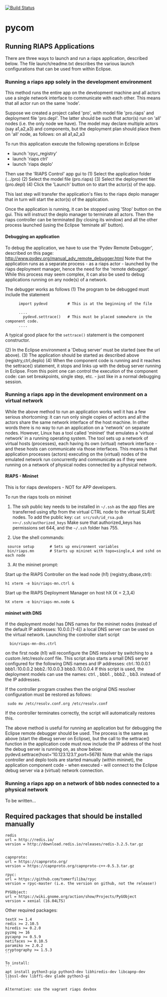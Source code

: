 [![Build Status](https://travis-ci.com/RIAPS/riaps-pycom.svg?token=pyUEeBLkG7FqiYPhyfxp&branch=master)](https://travis-ci.com/RIAPS/riaps-pycom)

# pycom


## Running RIAPS Applications

There are three ways to launch and run a riaps application, described below. The file
launch/readme.txt describes the various launch configurations that can be used from 
within Eclipse. 

### Running a riaps app solely in the development environment
 
This method runs the entire app on the development machine and all actors use a single network
interface to communicate with each other. This means that all actor run on the same 'node'.

Suppose we created a project called 'pro', with model file 'pro.riaps' and deployment file 
'pro.depl'. The latter should be such that actor(s) run on 'all' nodes (i.e. the only node we 
have). The model may declare multiple actors (say a1,a2,a3) and components, but the deployment 
plan should place them on 'all' node, as follows:
	on all a1,a2,a3

To run this application execute the following operations in Eclipse
- launch 'rpyc_registry'
- launch 'riaps ctrl'
- launch 'riaps deplo' 

Then use the 'RIAPS Control' app gui to 
(1) Select the application folder (.../pro)
(2) Select the model file (pro.riaps)
(3) Select the deployment file (pro.depl)
(4) Click the 'Launch' button on to start the actor(s) of the app.

This last step will transfer the application's files to the riaps deplo manager that in turn 
will start the actor(s) of the application. 

Once the application is running, it can be stopped using 'Stop' button on the 
gui. This will instruct
the deplo manager to terminate all actors. Then the riaps controller can be terminated (by 
closing  its window) and all the other process launched (using the Eclipse 'teminate all' button).  

#### Debugging an application


To debug the application, we have to use the 'Pydev Remote Debugger', described on this page: 
http://www.pydev.org/manual_adv_remote_debugger.html
Note that the application runs as a separate process - as a riaps actor - launched by the 
riaps deployment manager, hence the need for the 'remote debugger'. While this process may seem 
complex, it can also be used to debug applications running on any node(s) of a network.   

The debugger works as follows
(1) The program to be debugged must include the statement
```
      import pydevd			# This is at the beginning of the file
      
      ....
      	pydevd.settrace()	# This must be placed somewhere in the component code.
      ....
```      
A typical good place for the `settrace()` statement is the component constructor.  
     
(2) In the Eclipse environment a 'Debug server' must be started (see the url above). 
(3) The application should be started as described above (registry,ctrl,deplo)
(4) When the component code is running and it reaches the settrace() statement, it stops and 
    links up with the debug server running in Eclipse. From this point one can control the 
    execution of the component code: can set breakpoints, single step, etc. - just like 
    in a normal debugging session. 
 
### Running a riaps app in the development environment on a virtual network


While the above method to run an application works well it has a few serious shortcoming: it 
can run only single copies of actors and all the actors share the same network interface of 
the host machine. In other words there is no way to run an application on a 'network' on 
separate nodes. However, Linux has a tool called 'mininet' that emulates a 'virtual network'
in a running operating system. The tool sets up a network of virtual hosts (processes), each
having its own (virtual) network interface - and these hosts can communicate via those 
interfaces. This means is that application processes (actors) executing on the (virtual) nodes
of the emulated network run concurrently and communicate as if they were running on a network
of physical nodes connected by a physical network. 

#### RIAPS - Mininet

This is for riaps developers - NOT for APP developers. 

To run the riaps tools on mininet
1. The ssh public key needs to be installed in `~/.ssh` as the app files are 
transferred using sftp from the virtual CTRL node to the virtual SLAVE nodes.
To add the public key:
    `cat src/ssh/id_rsa.pub >>~/.ssh/authorized_keys`
Make sure that authorized_keys has permissions set 644, and the `~/.ssh` folder has 755.

2. Use the shell commands: 
```
 source setup		# Sets up environment variables
 bin/riaps.mn		# Starts up mininet with topo=single,4 and sshd on each node
```

3. At the mininet prompt:

Start up the RIAPS Controller on the lead node (h1) (registry,dbase,ctrl):
```
h1 xterm -e bin/riaps-mn.ctrl &
``` 

Start up the RIAPS Deployment Manager on host hX (X = 2,3,4)
```
hX xterm -e bin/riaps-mn.node &
``` 


#### mininet with DNS

If the deployment model has DNS names for the mininet nodes (instead of the default IP addresses:
10.0.0.[1-4]) a local DNS server can be used on the virtual network. Launching the controller start script
```
  bin/riaps-mn-dns.ctrl
``` 
on the first node (h1) will reconfigure the DNS resolver by switching to a custom /etc/resolv.conf file. 
This script also starts a small DNS server configured for the following DNS names and IP addresses: 
ctrl.:10.0.0.1
bbb1.:10.0.0.2
bbb2.:10.0.0.3
bbb3.:10.0.0.4
If this script is used, the deployment models can use the names: ctrl. , bbb1. , bbb2. , bb3. instead of the 
IP addresses. 
 
If the controller program crashes then the original DNS resolver configuration must be restored as follows:
```
 sudo mv /etc/resolv.conf.org /etc/resolv.conf
```

If the controller terminates correctly, the script will automatically restores this.
  

 
The above method is useful for running an application but for debugging the Eclipse remote debugger
should be used. The process is the same as above (start the dbeug server on Eclipse), but the 
call to the settrace() function in the application code must now include the IP address of the
host the debug server is running on, as show below:   
 	pydevd.settrace(host='10.123.123.1',port=5678)
Note that while the riaps controller and deplo tools are started manually (within mininet), the 
application component code - when executed - will connect to the Eclipse debug server via a (virtual)
network connection. 

### Running a riaps app on a network of bbb nodes connected to a physical network 

To be written...
      
## Required packages that should be installed manually

```
redis
url = http://redis.io/
version = http://download.redis.io/releases/redis-3.2.5.tar.gz


capnproto: 
url = https://capnproto.org/
version = https://capnproto.org/capnproto-c++-0.5.3.tar.gz

rpyc:
url = https://github.com/tomerfiliba/rpyc
version = rpyc-master (i.e. the version on github, not the release!)

PYGObject:
url = https://wiki.gnome.org/action/show/Projects/PyGObject
version = xenial (16.04LTS)
```

Other required packages:
````
textX >= 1.4
redis >= 2.10.5
hiredis >= 0.2.0
pyzmq >= 16
pycapnp >= 0.5.9
netifaces >= 0.10.5
paramiko >= 2.0.2
cryptography >= 1.5.3
```

To install: 
```
apt install python3-pip python3-dev libhiredis-dev libcapnp-dev libssl-dev libffi-dev glade python3-gi
```

Alternative: use the vagrant riaps devbox
